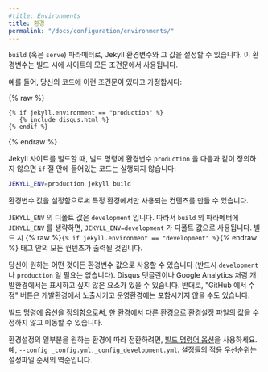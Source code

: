 ```yaml
---
#title: Environments
title: 환경
permalink: "/docs/configuration/environments/"
---
```

<!--
In the `build` (or `serve`) arguments, you can specify a Jekyll environment
and value. The build will then apply this value in any conditional statements
in your content.
-->
`build` (혹은 `serve`) 파라메터로, Jekyll 환경변수와
그 값을 설정할 수 있습니다.  이 환경변수는 빌드 시에 사이트의 모든 조건문에서
사용됩니다.

<!--
For example, suppose you set this conditional statement in your code:
-->
예를 들어, 당신의 코드에 이런 조건문이 있다고 가정합시다:

{% raw %}
```liquid
{% if jekyll.environment == "production" %}
   {% include disqus.html %}
{% endif %}
```
{% endraw %}

<!--
When you build your Jekyll site, the content inside the `if` statement won't be
run unless you also specify a `production` environment in the build command,
like this:
-->
Jekyll 사이트를 빌드할 때, 빌드 명령에 환경변수 `production` 을
다음과 같이 정의하지 않으면 `if` 절 안에 들어있는 코드는 실행되지
않습니다:

```sh
JEKYLL_ENV=production jekyll build
```

<!--
Specifying an environment value allows you to make certain content available
only within specific environments.
-->
환경변수 값을 설정함으로써
특정 환경에서만 사용되는 컨텐츠를 만들 수 있습니다.

<!--
The default value for `JEKYLL_ENV` is `development`. Therefore if you omit
`JEKYLL_ENV` from the build arguments, the default value will be
`JEKYLL_ENV=development`. Any content inside
{% raw %}`{% if jekyll.environment == "development" %}`{% endraw %} tags will
automatically appear in the build.
-->
`JEKYLL_ENV` 의 디폴트 값은 `development` 입니다. 따라서
`build` 의 파라메터에 `JEKYLL_ENV` 를 생략하면,
`JEKYLL_ENV=development` 가 디폴트 값으로 사용됩니다. 빌드 시
{% raw %}`{% if jekyll.environment == "development" %}`{% endraw %} 태그
안의 모든 컨텐츠가 출력될 것입니다.

<!--
Your environment values can be anything you want (not just `development` or
`production`). Some elements you might want to hide in development
environments include Disqus comment forms or Google Analytics. Conversely,
you might want to expose an "Edit me in GitHub" button in a development
environment but not include it in production environments.
-->
당신이 원하는 어떤 것이든 환경변수 값으로 사용할 수 있습니다 (반드시 `development` 나
`production` 일 필요는 없습니다). Disqus 댓글란이나 Google Analytics 처럼
개발환경에서는 표시하고 싶지 않은 요소가 있을 수 있습니다. 반대로,
"GitHub 에서 수정" 버튼은 개발환경에서 노출시키고
운영환경에는 포함시키지 않을 수도 있습니다.

<!--
By specifying the option in the build command, you avoid having to change
values in your configuration files when moving from one environment to another.
-->
빌드 명령에 옵션을 정의함으로써, 한 환경에서 다른 환경으로
환경설정 파일의 값을 수정하지 않고 이동할 수 있습니다.

<div class="note info">
  <p>
<!--
    To switch part of your config settings depending on the environment, use the <a href="/docs/configuration/options/#build-command-options">build command option</a>, for example <code>--config _config.yml,_config_development.yml</code>. Settings in later files override settings in earlier files.
-->
    환경설정의 일부분을 원하는 환경에 따라 전환하려면, <a href="/docs/configuration/options/#build-command-options">빌드 명령어 옵션</a>을 사용하세요. 예, <code>--config _config.yml,_config_development.yml</code>. 설정들의 적용 우선순위는 설정파일 순서의 역순입니다.
  </p>
</div>
